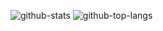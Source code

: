 
<!--
**sato9818/sato9818** is a ✨ _special_ ✨ repository because its `README.md` (this file) appears on your GitHub profile.

Here are some ideas to get you started:

- 🔭 I’m currently working on ...
- 🌱 I’m currently learning ...
- 👯 I’m looking to collaborate on ...
- 🤔 I’m looking for help with ...
- 💬 Ask me about ...
- 📫 How to reach me: ...
- 😄 Pronouns: ...
- ⚡ Fun fact: ...
-->
![github-stats](https://github-readme-stats.vercel.app/api?username=sato9818&count_private=true&theme=react&show_icons=true)
![github-top-langs](https://github-readme-stats.vercel.app/api/top-langs/?username=sato9818&theme=react&hide=c%23,ShaderLab,GLSL,Mask)
